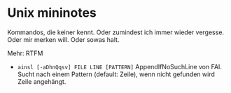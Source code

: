 # Unix mininotes

Kommandos, die keiner kennt.  Oder zumindest ich immer wieder vergesse.  Oder mir merken will.  Oder sowas halt.

Mehr: RTFM

- `ainsl [-aDhnQqsv] FILE LINE [PATTERN]` AppendIfNoSuchLine von FAI.  Sucht nach einem Pattern (default: Zeile), wenn nicht gefunden wird Zeile angehängt.
